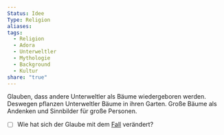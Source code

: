 ```yaml
---
Status: Idee
Type: Religion
aliases: 
tags:
  - Religion
  - Adora
  - Unterweltler
  - Mythologie
  - Background
  - Kultur
share: "true"
---
```



Glauben, dass andere Unterweltler als Bäume wiedergeboren werden. Deswegen pflanzen Unterweltler Bäume in ihren Garten. 
Große Bäume als Andenken und Sinnbilder für große Personen. 


- [ ] Wie hat sich der Glaube mit dem [Fall](../../Geschichte%20von%20Adora/Der%20Niedergang.md) verändert?
